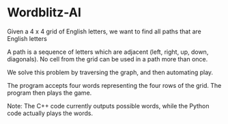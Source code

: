 # Wordblitz-AI
Given a 4 x 4 grid of English letters, we want to find all paths that are English letters

A path is a sequence of letters which are adjacent (left, right, up, down, diagonals). No cell from the grid can be used in a path more than once. 

We solve this problem by traversing the graph, and then automating play. 

The program accepts four words representing the four rows of the grid. The program then plays the game.

Note:
The C++ code currently outputs possible words, while the Python code actually plays the words.
